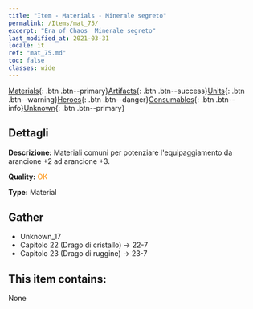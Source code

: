 ```yaml
---
title: "Item - Materials - Minerale segreto"
permalink: /Items/mat_75/
excerpt: "Era of Chaos  Minerale segreto"
last_modified_at: 2021-03-31
locale: it
ref: "mat_75.md"
toc: false
classes: wide
---
```

 [Materials](/it/Items/){: .btn .btn--primary}[Artifacts](/it/Items/Artifacts/){: .btn .btn--success}[Units](/it/Items/Units/){: .btn .btn--warning}[Heroes](/it/Items/Heroes/){: .btn .btn--danger}[Consumables](/it/Items/Consumables/){: .btn .btn--info}[Unknown](/it/Items/Unknown/){: .btn .btn--primary}

## Dettagli
 **Descrizione:** Materiali comuni per potenziare l'equipaggiamento da arancione +2 ad arancione +3.

 **Quality:** <span style="color: #FF8C00">OK</span>

 **Type:** Material

## Gather

*    Unknown_17 
*    Capitolo 22 (Drago di cristallo) -> 22-7 
*    Capitolo 23 (Drago di ruggine) -> 23-7 

## This item contains:

  None

